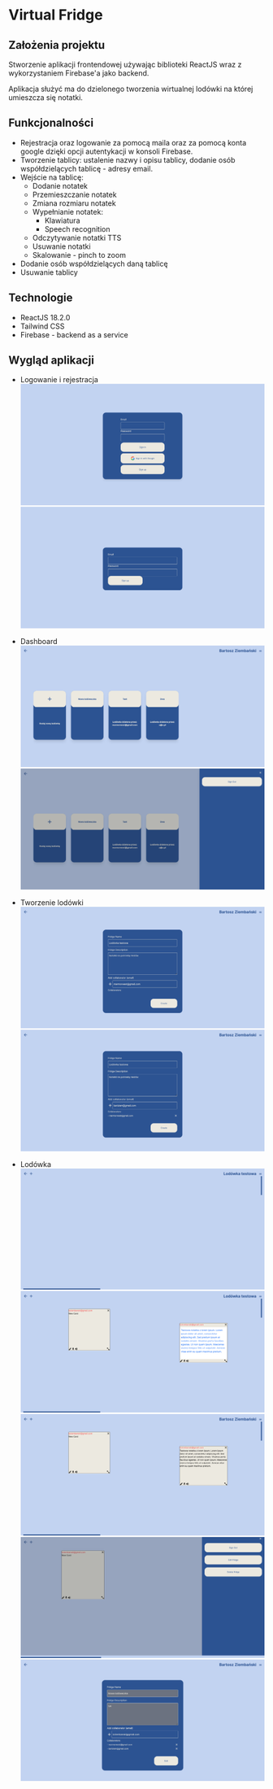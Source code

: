 # Virtual Fridge

## Założenia projektu

Stworzenie aplikacji frontendowej używając biblioteki ReactJS wraz z wykorzystaniem Firebase'a jako backend.

Aplikacja służyć ma do dzielonego tworzenia wirtualnej lodówki na której umieszcza się notatki. 

## Funkcjonalności

- Rejestracja oraz logowanie za pomocą maila oraz za pomocą konta google dzięki opcji autentykacji w konsoli Firebase.
- Tworzenie tablicy: ustalenie nazwy i opisu tablicy, dodanie osób współdzielących tablicę - adresy email.
- Wejście na tablicę:
    - Dodanie notatek
    - Przemieszczanie notatek
    - Zmiana rozmiaru notatek
    - Wypełnianie notatek:
        - Klawiatura
        - Speech recognition
    - Odczytywanie notatki TTS
    - Usuwanie notatki
    - Skalowanie - pinch to zoom
- Dodanie osób współdzielących daną tablicę
- Usuwanie tablicy

## Technologie
- ReactJS 18.2.0
- Tailwind CSS
- Firebase - backend as a service

## Wygląd aplikacji
- Logowanie i rejestracja
![Logowanie i rejestracja](./dokumentacja-screeny/home-sign-in-up.png "Logowanie i rejestracja")
![Rejestracja](./dokumentacja-screeny/sign-up.png "Rejestracja")

- Dashboard
![Dashboard](./dokumentacja-screeny/home-user.png "Dashboard")
![Dashboard drawer](./dokumentacja-screeny/home-user-drawer.png "Dashboard drawer")

- Tworzenie lodówki
![Tworzenie lodówki](./dokumentacja-screeny/fridge-add.png "Tworzenie lodówki")
![Tworzenie lodówki dodany użytkownik](./dokumentacja-screeny/fridge-add-user-added.png "Tworzenie lodówki dodany użytkownik")

- Lodówka
![Lodówka pusta](./dokumentacja-screeny/fridge-empty.png "Lodówka pusta")
![Lodówka edycja](./dokumentacja-screeny/fridge-notes-edit.png "Lodówka edycja")
![Lodówka](./dokumentacja-screeny/fridge-notes.png "Lodówka")
![Lodówka drawer](./dokumentacja-screeny/fridge-drawer.png "Lodówka drawer")
![Lodówka edit](./dokumentacja-screeny/fridge-edit.png "Lodówka edit")

